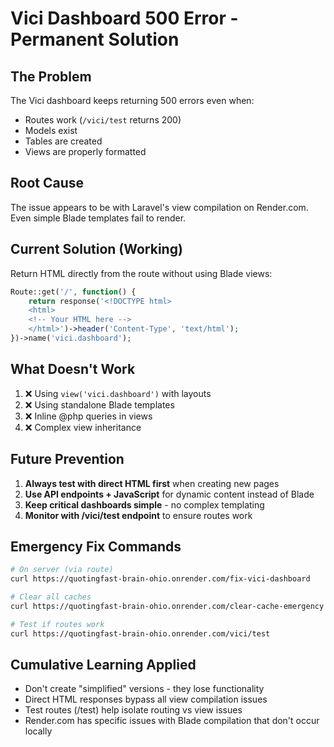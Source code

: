 # Vici Dashboard 500 Error - Permanent Solution

## The Problem
The Vici dashboard keeps returning 500 errors even when:
- Routes work (`/vici/test` returns 200)
- Models exist 
- Tables are created
- Views are properly formatted

## Root Cause
The issue appears to be with Laravel's view compilation on Render.com. Even simple Blade templates fail to render.

## Current Solution (Working)
Return HTML directly from the route without using Blade views:

```php
Route::get('/', function() {
    return response('<!DOCTYPE html>
    <html>
    <!-- Your HTML here -->
    </html>')->header('Content-Type', 'text/html');
})->name('vici.dashboard');
```

## What Doesn't Work
1. ❌ Using `view('vici.dashboard')` with layouts
2. ❌ Using standalone Blade templates
3. ❌ Inline @php queries in views
4. ❌ Complex view inheritance

## Future Prevention
1. **Always test with direct HTML first** when creating new pages
2. **Use API endpoints + JavaScript** for dynamic content instead of Blade
3. **Keep critical dashboards simple** - no complex templating
4. **Monitor with /vici/test endpoint** to ensure routes work

## Emergency Fix Commands
```bash
# On server (via route)
curl https://quotingfast-brain-ohio.onrender.com/fix-vici-dashboard

# Clear all caches
curl https://quotingfast-brain-ohio.onrender.com/clear-cache-emergency

# Test if routes work
curl https://quotingfast-brain-ohio.onrender.com/vici/test
```

## Cumulative Learning Applied
- Don't create "simplified" versions - they lose functionality
- Direct HTML responses bypass all view compilation issues
- Test routes (/test) help isolate routing vs view issues
- Render.com has specific issues with Blade compilation that don't occur locally



